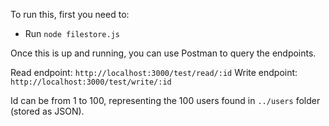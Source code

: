 To run this, first you need to:
  - Run `node filestore.js` 

Once this is up and running, you can use Postman to query the endpoints. 

Read endpoint: `http://localhost:3000/test/read/:id` 
Write endpoint: `http://localhost:3000/test/write/:id` 

Id can be from 1 to 100, representing the 100 users found in `../users` folder (stored as JSON).